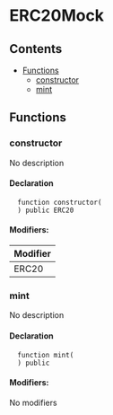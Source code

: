 # ERC20Mock





## Contents
<!-- START doctoc generated TOC please keep comment here to allow auto update -->
<!-- DON'T EDIT THIS SECTION, INSTEAD RE-RUN doctoc TO UPDATE -->

- [Functions](#functions)
  - [constructor](#constructor)
  - [mint](#mint)

<!-- END doctoc generated TOC please keep comment here to allow auto update -->




## Functions

### constructor
No description


#### Declaration
```solidity
  function constructor(
  ) public ERC20
```

#### Modifiers:
| Modifier |
| --- |
| ERC20 |



### mint
No description


#### Declaration
```solidity
  function mint(
  ) public
```

#### Modifiers:
No modifiers





